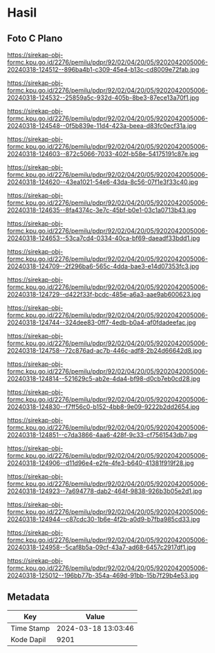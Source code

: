 # Hasil

## Foto C Plano

https://sirekap-obj-formc.kpu.go.id/2276/pemilu/pdpr/92/02/04/20/05/9202042005006-20240318-124512--896ba4b1-c309-45e4-b13c-cd8009e72fab.jpg

https://sirekap-obj-formc.kpu.go.id/2276/pemilu/pdpr/92/02/04/20/05/9202042005006-20240318-124532--25859a5c-932d-405b-8be3-87ece13a70f1.jpg

https://sirekap-obj-formc.kpu.go.id/2276/pemilu/pdpr/92/02/04/20/05/9202042005006-20240318-124548--0f5b839e-11d4-423a-beea-d83fc0ecf31a.jpg

https://sirekap-obj-formc.kpu.go.id/2276/pemilu/pdpr/92/02/04/20/05/9202042005006-20240318-124603--872c5066-7033-402f-b58e-54175191c87e.jpg

https://sirekap-obj-formc.kpu.go.id/2276/pemilu/pdpr/92/02/04/20/05/9202042005006-20240318-124620--43ea1021-54e6-43da-8c56-07f1e3f33c40.jpg

https://sirekap-obj-formc.kpu.go.id/2276/pemilu/pdpr/92/02/04/20/05/9202042005006-20240318-124635--8fa4374c-3e7c-45bf-b0e1-03c1a0713b43.jpg

https://sirekap-obj-formc.kpu.go.id/2276/pemilu/pdpr/92/02/04/20/05/9202042005006-20240318-124653--53ca7cd4-0334-40ca-bf69-daeadf33bdd1.jpg

https://sirekap-obj-formc.kpu.go.id/2276/pemilu/pdpr/92/02/04/20/05/9202042005006-20240318-124709--2f296ba6-565c-4dda-bae3-e14d07353fc3.jpg

https://sirekap-obj-formc.kpu.go.id/2276/pemilu/pdpr/92/02/04/20/05/9202042005006-20240318-124729--d422f33f-bcdc-485e-a6a3-aae9ab600623.jpg

https://sirekap-obj-formc.kpu.go.id/2276/pemilu/pdpr/92/02/04/20/05/9202042005006-20240318-124744--324dee83-0ff7-4edb-b0a4-af0fdadeefac.jpg

https://sirekap-obj-formc.kpu.go.id/2276/pemilu/pdpr/92/02/04/20/05/9202042005006-20240318-124758--72c876ad-ac7b-446c-adf8-2b24d66642d8.jpg

https://sirekap-obj-formc.kpu.go.id/2276/pemilu/pdpr/92/02/04/20/05/9202042005006-20240318-124814--521629c5-ab2e-4da4-bf98-d0cb7eb0cd28.jpg

https://sirekap-obj-formc.kpu.go.id/2276/pemilu/pdpr/92/02/04/20/05/9202042005006-20240318-124830--f7ff56c0-b152-4bb8-9e09-9222b2dd2654.jpg

https://sirekap-obj-formc.kpu.go.id/2276/pemilu/pdpr/92/02/04/20/05/9202042005006-20240318-124851--c7da3866-4aa6-428f-9c33-cf7561543db7.jpg

https://sirekap-obj-formc.kpu.go.id/2276/pemilu/pdpr/92/02/04/20/05/9202042005006-20240318-124906--d11d96e4-e2fe-4fe3-b640-41381f919f28.jpg

https://sirekap-obj-formc.kpu.go.id/2276/pemilu/pdpr/92/02/04/20/05/9202042005006-20240318-124923--7a694778-dab2-464f-9838-926b3b05e2d1.jpg

https://sirekap-obj-formc.kpu.go.id/2276/pemilu/pdpr/92/02/04/20/05/9202042005006-20240318-124944--c87cdc30-1b6e-4f2b-a0d9-b7fba985cd33.jpg

https://sirekap-obj-formc.kpu.go.id/2276/pemilu/pdpr/92/02/04/20/05/9202042005006-20240318-124958--5caf8b5a-09cf-43a7-ad68-6457c2917df1.jpg

https://sirekap-obj-formc.kpu.go.id/2276/pemilu/pdpr/92/02/04/20/05/9202042005006-20240318-125012--196bb77b-354a-469d-91bb-15b7f29b4e53.jpg


## Metadata

| Key        | Value               |
| ---------- | ------------------- |
| Time Stamp | 2024-03-18 13:03:46 |
| Kode Dapil | 9201                |



